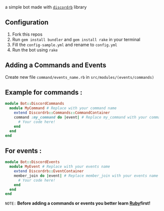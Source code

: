 a simple bot made with <a href="https://github.com/shardlab/discordrb">`discordrb`</a> library
## Configuration
1. Fork this repos
2. Run `gem install bundler` and `gem install rake` in your terminal
3. Fill the `config-sample.yml` and rename to `config.yml`
4. Run the bot using `rake`

## Adding a Commands and Events
Create new file `command/events_name.rb` in `src/modules/(events/commands)`

## Example for commands :
```rb
module Bot::DiscordCommands
  module MyCommand # Replace with your command name
    extend Discordrb::Commands::CommandContainer
    command :my_command do |event| # Replace my_command with your commands name
      # Your code here!
    end
  end
end
```
## For events :
```rb
module Bot::DiscordEvents
  module MyEvent # Replace with your events name
    extend Discordrb::EventContainer
    member_join do |event| # Replace member_join with your events name
      # Your code here!
    end
  end
end
```
`NOTE:` **Before adding a commands or events you better learn <a href="https://www.ruby-lang.org/">Ruby</a> ​​first!**
